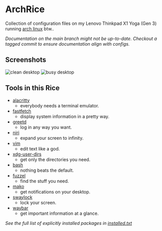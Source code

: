 # ArchRice

Collection of configuration files on my Lenovo Thinkpad X1 Yoga (Gen 3) running [arch linux](https://archlinux.org/) btw..

*Documentation on the main branch might not be up-to-date. Checkout a tagged
commit to ensure documentation align with configs.*

## Screenshots
![clean desktop](/../_screenshots/v1.0.0/desktop.png)
![busy desktop](/../_screenshots/v1.0.0/desktop2.png)

## Tools in this Rice
- [alacritty](configs/alacritty)
    - everybody needs a terminal emulator.
- [fastfetch](configs/fastfetch)
    - display system information in a pretty way.
- [greetd](configs/greetd)
    - log in any way you want.
- [niri](configs/niri)
    - expand your screen to infinity.
- [vim](configs/vim)
    - edit text like a god.
- [xdg-user-dirs](configs/xdg-user-dirs)
    - get only the directories you need.
- [bash](configs/bash)
    - nothing beats the default.
- [fuzzel](configs/fuzzel)
    - find the stuff you need.
- [mako](configs/mako)
    - get notifications on your desktop.
- [swaylock](configs/swaylock)
    - lock your screen.
- [waybar](configs/waybar)
    - get important information at a glance.

*See the full list of explicitly installed packages in
[installed.txt](installed.txt)*
